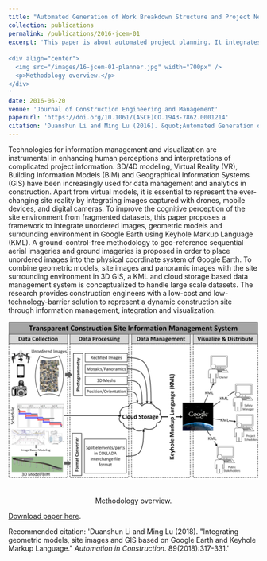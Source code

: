 ```yaml
---
title: "Automated Generation of Work Breakdown Structure and Project Network Model for Earthworks Project Planning: A Flow Network-Based Optimization Approach"
collection: publications
permalink: /publications/2016-jcem-01
excerpt: 'This paper is about automated project planning. It integrates workbreakdown structure and project network for earthwork projects automatically. The method aoids temporal-spatial conflicts that are typical in existing linear programming methods by a two-step approach.

<div align="center">
  <img src="/images/16-jcem-01-planner.jpg" width="700px" />
  <p>Methodology overview.</p>
</div>
'
date: 2016-06-20
venue: 'Journal of Construction Engineering and Management'
paperurl: 'https://doi.org/10.1061/(ASCE)CO.1943-7862.0001214'
citation: 'Duanshun Li and Ming Lu (2016). &quot;Automated Generation of Work Breakdown Structure and Project Network Model for Earthworks Project Planning A Flow Network-Based Optimization Approach.&quot; <i>Journal of Construction Engineering and Management</i>. 143(1): 04016086.'
---
```



Technologies for information management and visualization are instrumental in enhancing human perceptions and interpretations of complicated project information. 3D/4D modeling, Virtual Reality (VR), Building Information Models (BIM) and Geographical Information Systems (GIS) have been increasingly used for data management and analytics in construction. Apart from virtual models, it is essential to represent the ever-changing site reality by integrating images captured with drones, mobile devices, and digital cameras. To improve the cognitive perception of the site environment from fragmented datasets, this paper proposes a framework to integrate unordered images, geometric models and surrounding environment in Google Earth using Keyhole Markup Language (KML). A ground-control-free methodology to geo-reference sequential aerial imageries and ground imageries is proposed in order to place unordered images into the physical coordinate system of Google Earth. To combine geometric models, site images and panoramic images with the site surrounding environment in 3D GIS, a KML and cloud storage based data management system is conceptualized to handle large scale datasets. The research provides construction engineers with a low-cost and low-technology-barrier solution to represent a dynamic construction site through information management, integration and visualization.

<div align="center">
  <img src="/images/18-autocon-01-frame.jpg" width="700px" />
  <p>Methodology overview.</p>
</div>


[Download paper here](https://doi.org/10.1061/(ASCE)CO.1943-7862.0001214).

Recommended citation: 'Duanshun Li and Ming Lu (2018). &quot;Integrating geometric models, site images and GIS based on Google Earth and Keyhole Markup Language.&quot; <i>Automation in Construction</i>. 89(2018):317-331.'